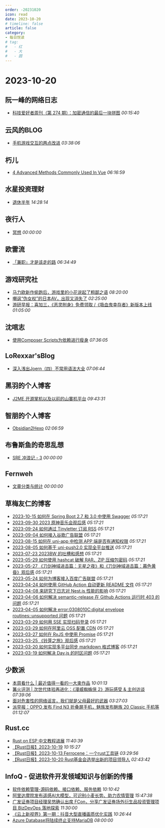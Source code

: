 ```yaml
---
order: -20231020
icon: read
date: 2023-10-20
# timeline: false
article: false
category:
- 每日悦读
# tag:
#   - 红
#   - 大
#   - 圆
---
```


# 2023-10-20 
## 阮一峰的网络日志<span></span>
* [科技爱好者周刊（第 274 期）：加密通信的最后一块拼图](http://www.ruanyifeng.com/blog/2023/10/weekly-issue-274.html) *00:15:40* 
## 云风的BLOG<span></span>
* [手机游戏交互的两点改进](https://blog.codingnow.com/2023/10/touch_screen_interaction.html) *03:38:06* 
## 朽儿<span></span>
* [4 Advanced Methods Commonly Used In Vue](https://javascript.plainenglish.io/4-advanced-methods-commonly-used-in-vue-88ed2f252956?source=rss-c3917681a8f5------2) *06:16:59* 
## 水星投资理财<span></span>
* [退休半年](http://mercurychong.blogspot.com/2023/10/blog-post_19.html) *14:28:14* 
## 夜行人<span></span>
* [冥想](http://wwj718.github.io/post/%E9%9A%8F%E7%AC%94/meditation/) *00:00:00* 
## 欧雷流<span></span>
* [「兼职」才是该走的路](https://ourai.ws/posts/part-time-job-is-the-right-way/) *06:34:49* 
## 游戏研究社<span></span>
* [马力欧新作偷跑后，游戏里的小花说起了粗鄙之语](https://www.yystv.cn/p/11266) *08:20:00* 
* [嘲讽“伪女权”的日本AV，出现又消失了](https://www.yystv.cn/p/11265) *02:25:00* 
* [游研早报：喜加三，《恶灵附身》免费领取 /《吸血鬼幸存者》新版本上线](https://www.yystv.cn/p/11264) *01:05:00* 
## 沈唁志<span></span>
* [使用Composer Scripts为依赖进行瘦身](https://qq52o.me/2824.html) *07:36:05* 
## LoRexxar'sBlog<span></span>
* [深入浅出Joern（四）不常用语法大全](https://lorexxar.cn/2023/10/20/joern4/) *07:06:44* 
## 黑羽的个人博客<span></span>
* [J2ME,开源掌机以及以前的山寨机平台](https://blog.thetbw.xyz/archives/j2me-mrp-and-other) *09:43:31* 
## 智朋的个人博客<span></span>
* [Obsidian2Hexo](https://coffeelize.top/posts/20230802213829.html) *02:06:59* 
## 布鲁斯鱼的奇思乱想<span></span>
* [SRE 冲浪记 - 3](https://next.emergencyexit.xyz//sre-surfing-3) *00:00:00* 
## Fernweh<span></span>
* [文章分类与统计](https://blog.wohin.me/post-categories/) *00:00:00* 
## 草梅友仁的博客<span></span>
* [2023-10-15 如何在 Spring Boot 2.7 和 3.0 中使用 Swagger](https://blog.cmyr.ltd/archives/5c0eb01b.html) *05:17:21* 
* [2023-09-30 2023 原神音乐会观后感](https://blog.cmyr.ltd/archives/e09e35b2.html) *05:17:21* 
* [2023-09-24 如何通过 Tinyletter 订阅 RSS](https://blog.cmyr.ltd/archives/971f76c0.html) *05:17:21* 
* [2023-09-04 如何接入谷歌广告联盟](https://blog.cmyr.ltd/archives/38c2d695.html) *05:17:21* 
* [2023-08-15 如何在 uni-app 中检测 APP 端是否有通知权限](https://blog.cmyr.ltd/archives/545e0e03.html) *05:17:21* 
* [2023-08-05 如何基于 uni-push2.0 实现全平台推送](https://blog.cmyr.ltd/archives/1ecf6190.html) *05:17:21* 
* [2023-07-23 2023BW 的吐槽和感想](https://blog.cmyr.ltd/archives/f2c308dd.html) *05:17:21* 
* [2023-05-29 如何使用 hashcat 破解 RAR、ZIP 压缩包密码](https://blog.cmyr.ltd/archives/5865a866.html) *05:17:21* 
* [2023-05-27 《刀剑神域进击篇：无星之夜》和《刀剑神域进击篇：暮色黄昏》观后感](https://blog.cmyr.ltd/archives/652a5a31.html) *05:17:21* 
* [2023-05-24 如何为博客接入百度广告联盟](https://blog.cmyr.ltd/archives/e941bc42.html) *05:17:21* 
* [2023-04-24 如何使用 GitHub Action 自动更新 README 文件](https://blog.cmyr.ltd/archives/bdbd3313.html) *05:17:21* 
* [2023-04-08 来研究下日志对 Nest.js 性能的影响](https://blog.cmyr.ltd/archives/2b5bf0d8.html) *05:17:21* 
* [2023-04-06 如何解决 semantic-release 在 Github Actions 运行时 403 的问题](https://blog.cmyr.ltd/archives/4a22ebbf.html) *05:17:21* 
* [2023-04-05 如何解决 error:0308010C:digital envelope routines::unsupported 问题](https://blog.cmyr.ltd/archives/1d98f189.html) *05:17:21* 
* [2023-03-29 如何用 SSE 实现扫码登录](https://blog.cmyr.ltd/archives/634d3ff9.html) *05:17:21* 
* [2023-03-29 如何在阿里云 OSS 配置 CDN](https://blog.cmyr.ltd/archives/f67f80af.html) *05:17:21* 
* [2023-03-27 如何在 RxJS 中使用 Promise](https://blog.cmyr.ltd/archives/84a41459.html) *05:17:21* 
* [2023-03-25 《铃芽之旅》观后感](https://blog.cmyr.ltd/archives/b33a1de3.html) *05:17:21* 
* [2023-03-20 如何实现多平台同步 markdown 格式博客](https://blog.cmyr.ltd/archives/62f903af.html) *05:17:21* 
* [2023-03-19 如何解决 Day.js 的时区问题](https://blog.cmyr.ltd/archives/790c51e7.html) *05:17:21* 
## 少数派<span></span>
* [本周看什么 | 最近值得一看的一大束作品](https://sspai.com/post/83726) *10:01:13* 
* [篝火评测 | 次世代体验再进化：《漫威蜘蛛侠 2》游玩感受 & 主创访谈](https://sspai.com/post/83720) *07:39:06* 
* [面对危害性的网络谣言，我们就是父母最好的武器](https://sspai.com/prime/story/protect-elder-parents-from-online-scams-how-tos) *03:27:03* 
* [派早报：OPPO 发布 Find N3 折叠屏手机，魅族发布魅族 20 Classic 手机等](https://sspai.com/post/83708) *01:12:07* 
## Rust.cc<span></span>
* [Rust on ESP 中文教程进展](https://rustcc.cn/article?id=ca229eb6-0fc9-4c85-a0ba-6a4712114dee) *11:40:39* 
* [【Rust日报】2023-10-19](https://rustcc.cn/article?id=5ce5374c-dbba-43db-9879-c19275910453) *10:15:27* 
* [【Rust日报】2023-10-13 Ferrocene：一个rust工具链](https://rustcc.cn/article?id=89be93b4-9b79-41d9-a564-baec4f5b0c81) *03:29:56* 
* [【Rust日报】2023-10-20 Rust基金会选举出新的项目领导人](https://rustcc.cn/article?id=853fcd5b-fcd6-406c-99b8-26dae0e094e3) *02:43:42* 
## InfoQ - 促进软件开发领域知识与创新的传播<span></span>
* [软件依赖管理-源码依赖、接口依赖、服务依赖](https://xie.infoq.cn/article/244bab8fffb37edb73d8acafe?utm_source=rss&utm_medium=article) *10:10:42* 
* [阿里达摩院发布遥感AI大模型，可识别小麦长势、助力农情管理](https://www.infoq.cn/article/tq5VmzbUvckWKG4T9axk?utm_source=rss&utm_medium=article) *15:47:38* 
* [广发证券项目经理吴悠确认出席 FCon，分享广发证券场外衍生品投资管理项目 BizDevOps 落地探索](https://www.infoq.cn/article/8giqAjT13DDgiDZtI82c?utm_source=rss&utm_medium=article) *11:30:00* 
* [《云上新视界》第一期：抖音大型直播画质优化实践](https://www.infoq.cn/video/Qbfs50Fuz3pSpEdU0vHX?utm_source=rss&utm_medium=article) *10:26:44* 
* [Azure Database将陆续终止支持MariaDB](https://www.infoq.cn/article/gxXkWHEXGRGV7dW1wOiR?utm_source=rss&utm_medium=article) *08:00:00* 
